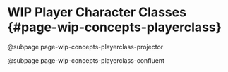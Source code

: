 # WIP Player Character Classes {#page-wip-concepts-playerclass}

@subpage page-wip-concepts-playerclass-projector

@subpage page-wip-concepts-playerclass-confluent